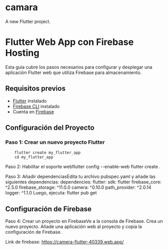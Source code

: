 # camara

A new Flutter project.

# Flutter Web App con Firebase Hosting

Esta guía cubre los pasos necesarios para configurar y desplegar una aplicación Flutter web que utiliza Firebase para almacenamiento.

## Requisitos previos

- [Flutter](https://flutter.dev/docs/get-started/install) instalado
- [Firebase CLI](https://firebase.google.com/docs/cli) instalado
- Cuenta en [Firebase](https://firebase.google.com/)

## Configuración del Proyecto

### Paso 1: Crear un nuevo proyecto Flutter

```
	flutter create my_flutter_app
	cd my_flutter_app  
```	

Paso 2: Habilitar el soporte webflutter config --enable-web
flutter create .

Paso 3: Añadir dependenciasEdita tu archivo pubspec.yaml y añade las siguientes dependencias:
dependencies:
  flutter:
    sdk: flutter
  firebase_core: ^2.5.0
  firebase_storage: ^11.0.0
  camera: ^0.10.0
  path_provider: ^2.0.14
  logger: ^1.1.0
Luego, ejecuta:
flutter pub get

## Configuración de Firebase
Paso 4: Crear un proyecto en FirebaseVe a la consola de Firebase.
Crea un nuevo proyecto.
Añade una aplicación web al proyecto y copia la configuración de Firebase.

Link de firebase: https://camera-flutter-40339.web.app/ 

